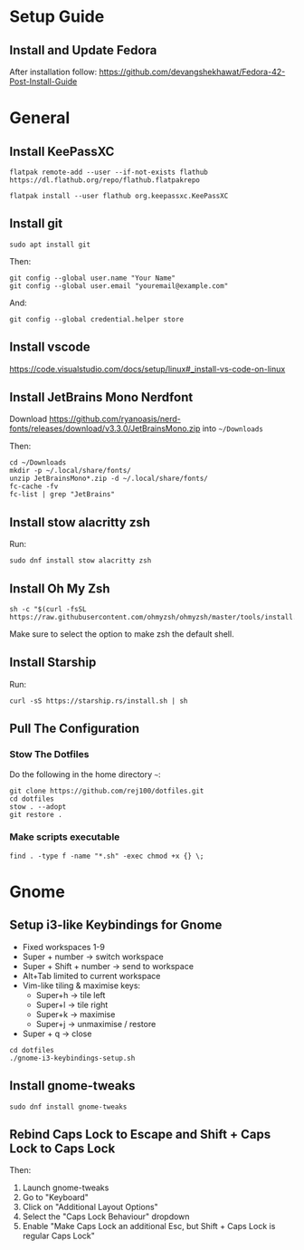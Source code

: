 # Setup Guide
## Install and Update Fedora
After installation follow: https://github.com/devangshekhawat/Fedora-42-Post-Install-Guide


# General
## Install KeePassXC
```
flatpak remote-add --user --if-not-exists flathub https://dl.flathub.org/repo/flathub.flatpakrepo
```

```
flatpak install --user flathub org.keepassxc.KeePassXC
```

## Install git
```
sudo apt install git
```

Then:
```
git config --global user.name "Your Name"
git config --global user.email "youremail@example.com"
```
And:
```
git config --global credential.helper store
```

## Install vscode
https://code.visualstudio.com/docs/setup/linux#_install-vs-code-on-linux

## Install JetBrains Mono Nerdfont
Download https://github.com/ryanoasis/nerd-fonts/releases/download/v3.3.0/JetBrainsMono.zip into `~/Downloads`

Then:
```
cd ~/Downloads
mkdir -p ~/.local/share/fonts/
unzip JetBrainsMono*.zip -d ~/.local/share/fonts/
fc-cache -fv
fc-list | grep "JetBrains"
```

## Install stow alacritty zsh
Run:
```
sudo dnf install stow alacritty zsh
```

## Install Oh My Zsh
```
sh -c "$(curl -fsSL https://raw.githubusercontent.com/ohmyzsh/ohmyzsh/master/tools/install.sh)"
```
Make sure to select the option to make zsh the default shell.

## Install Starship
Run:
```
curl -sS https://starship.rs/install.sh | sh
```

## Pull The Configuration
### Stow The Dotfiles
Do the following in the home directory `~`:

```
git clone https://github.com/rej100/dotfiles.git
cd dotfiles
stow . --adopt
git restore .
```

### Make scripts executable
```
find . -type f -name "*.sh" -exec chmod +x {} \;
```

# Gnome
## Setup i3-like Keybindings for Gnome

* Fixed workspaces 1-9
* Super + number -> switch workspace
* Super + Shift + number -> send to workspace
* Alt+Tab limited to current workspace
* Vim-like tiling & maximise keys:
    * Super+h -> tile left
    * Super+l -> tile right
    * Super+k -> maximise
    * Super+j -> unmaximise / restore
* Super + q -> close

```
cd dotfiles
./gnome-i3-keybindings-setup.sh
```

## Install gnome-tweaks
```
sudo dnf install gnome-tweaks
```
## Rebind Caps Lock to Escape and Shift + Caps Lock to Caps Lock
Then:
1. Launch gnome-tweaks
2. Go to "Keyboard"
3. Click on "Additional Layout Options"
4. Select the "Caps Lock Behaviour" dropdown
5. Enable "Make Caps Lock an additional Esc, but Shift + Caps Lock is regular Caps Lock"